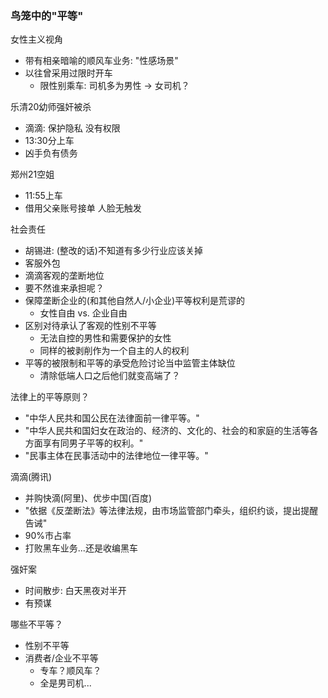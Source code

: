 ### 鸟笼中的"平等"

女性主义视角
- 带有相亲暗喻的顺风车业务: "性感场景"
- 以往曾采用过限时开车
    - 限性别乘车: 司机多为男性 -> 女司机？

乐清20幼师强奸被杀
- 滴滴: 保护隐私 没有权限
- 13:30分上车
- 凶手负有债务

郑州21空姐
- 11:55上车
- 借用父亲账号接单 人脸无触发

社会责任
- 胡锡进: (整改的话)不知道有多少行业应该关掉
- 客服外包
- 滴滴客观的垄断地位
- 要不然谁来承担呢？
- 保障垄断企业的(和其他自然人/小企业)平等权利是荒谬的
    - 女性自由 vs. 企业自由
- 区别对待承认了客观的性别不平等
    - 无法自控的男性和需要保护的女性
    - 同样的被剥削作为一个自主的人的权利
- 平等的被限制和平等的承受危险讨论当中监管主体缺位
    - 清除低端人口之后他们就变高端了？

法律上的平等原则？
- "中华人民共和国公民在法律面前一律平等。"
- "中华人民共和国妇女在政治的、经济的、文化的、社会的和家庭的生活等各方面享有同男子平等的权利。"
- "民事主体在民事活动中的法律地位一律平等。"

滴滴(腾讯)
- 并购快滴(阿里)、优步中国(百度)
- "依据《反垄断法》等法律法规，由市场监管部门牵头，组织约谈，提出提醒告诫"
- 90%市占率
- 打败黑车业务...还是收编黑车

强奸案
- 时间散步: 白天黑夜对半开
- 有预谋

哪些不平等？
- 性别不平等
- 消费者/企业不平等
    - 专车？顺风车？
    - 全是男司机...
